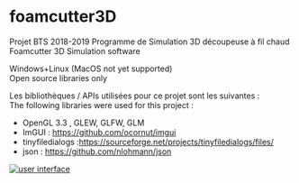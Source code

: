 # foamcutter3D
Projet BTS 2018-2019 Programme de Simulation 3D découpeuse à fil chaud  
Foamcutter 3D Simulation software

Windows+Linux (MacOS not yet supported)  
Open source libraries only

Les bibliothèques / APIs utilisées pour ce projet sont les suivantes :  
The following libraries were used for this project :  

- OpenGL 3.3 , GLEW, GLFW, GLM
- ImGUI : https://github.com/ocornut/imgui
- tinyfiledialogs :https://sourceforge.net/projects/tinyfiledialogs/files/  
- json : https://github.com/nlohmann/json

<a href="https://ibb.co/BKGxGbF"><img src="https://i.ibb.co/FqXMX2C/Page-1.png" alt="user interface" border="0"></a>
